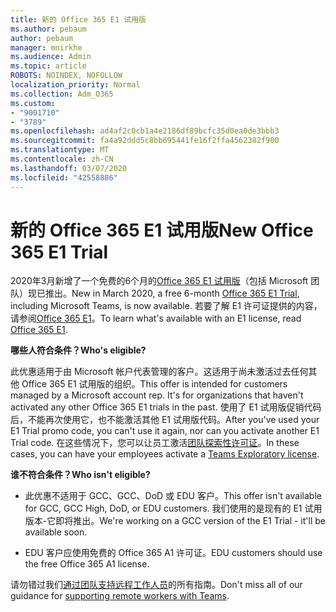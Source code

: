 ```yaml
---
title: 新的 Office 365 E1 试用版
ms.author: pebaum
author: pebaum
manager: mnirkhe
ms.audience: Admin
ms.topic: article
ROBOTS: NOINDEX, NOFOLLOW
localization_priority: Normal
ms.collection: Adm_O365
ms.custom:
- "9001710"
- "3789"
ms.openlocfilehash: ad4af2c0cb1a4e2186df89bcfc35d0ea0de3bbb3
ms.sourcegitcommit: fa4a92ddd5c8bb695441fe16f2ffa4562382f900
ms.translationtype: MT
ms.contentlocale: zh-CN
ms.lasthandoff: 03/07/2020
ms.locfileid: "42558886"
---
```

# <a name="new-office-365-e1-trial"></a><span data-ttu-id="b389b-102">新的 Office 365 E1 试用版</span><span class="sxs-lookup"><span data-stu-id="b389b-102">New Office 365 E1 Trial</span></span>

<span data-ttu-id="b389b-103">2020年3月新增了一个免费的6个月的[Office 365 E1 试用版](https://docs.microsoft.com/MicrosoftTeams/e1-trial-license)（包括 Microsoft 团队）现已推出。</span><span class="sxs-lookup"><span data-stu-id="b389b-103">New in March 2020, a free 6-month [Office 365 E1 Trial](https://docs.microsoft.com/MicrosoftTeams/e1-trial-license), including Microsoft Teams, is now available.</span></span> <span data-ttu-id="b389b-104">若要了解 E1 许可证提供的内容，请参阅[Office 365 E1](https://www.microsoft.com/microsoft-365/business/office-365-enterprise-e1-business-software)。</span><span class="sxs-lookup"><span data-stu-id="b389b-104">To learn what's available with an E1 license, read [Office 365 E1](https://www.microsoft.com/microsoft-365/business/office-365-enterprise-e1-business-software).</span></span>

<span data-ttu-id="b389b-105">**哪些人符合条件？**</span><span class="sxs-lookup"><span data-stu-id="b389b-105">**Who's eligible?**</span></span>

<span data-ttu-id="b389b-106">此优惠适用于由 Microsoft 帐户代表管理的客户。这适用于尚未激活过去任何其他 Office 365 E1 试用版的组织。</span><span class="sxs-lookup"><span data-stu-id="b389b-106">This offer is intended for customers managed by a Microsoft account rep. It's for organizations that haven't activated any other Office 365 E1 trials in the past.</span></span> <span data-ttu-id="b389b-107">使用了 E1 试用版促销代码后，不能再次使用它，也不能激活其他 E1 试用版代码。</span><span class="sxs-lookup"><span data-stu-id="b389b-107">After you've used your E1 Trial promo code, you can't use it again, nor can you activate another E1 Trial code.</span></span> <span data-ttu-id="b389b-108">在这些情况下，您可以让员工激活[团队探索性许可证](https://docs.microsoft.com/MicrosoftTeams/teams-exploratory)。</span><span class="sxs-lookup"><span data-stu-id="b389b-108">In these cases, you can have your employees activate a [Teams Exploratory license](https://docs.microsoft.com/MicrosoftTeams/teams-exploratory).</span></span>

<span data-ttu-id="b389b-109">**谁不符合条件？**</span><span class="sxs-lookup"><span data-stu-id="b389b-109">**Who isn't eligible?**</span></span>

- <span data-ttu-id="b389b-110">此优惠不适用于 GCC、GCC、DoD 或 EDU 客户。</span><span class="sxs-lookup"><span data-stu-id="b389b-110">This offer isn't available for GCC, GCC High, DoD, or EDU customers.</span></span> <span data-ttu-id="b389b-111">我们使用的是现有的 E1 试用版本-它即将推出。</span><span class="sxs-lookup"><span data-stu-id="b389b-111">We're working on a GCC version of the E1 Trial - it'll be available soon.</span></span>

 - <span data-ttu-id="b389b-112">EDU 客户应使用免费的 Office 365 A1 许可证。</span><span class="sxs-lookup"><span data-stu-id="b389b-112">EDU customers should use the free Office 365 A1 license.</span></span>

<span data-ttu-id="b389b-113">请勿错过我们[通过团队支持远程工作人员](https://docs.microsoft.com/MicrosoftTeams/support-remote-work-with-teams)的所有指南。</span><span class="sxs-lookup"><span data-stu-id="b389b-113">Don't miss all of our guidance for [supporting remote workers with Teams](https://docs.microsoft.com/MicrosoftTeams/support-remote-work-with-teams).</span></span>
